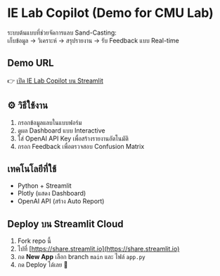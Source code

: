# IE Lab Copilot (Demo for CMU Lab)

ระบบต้นแบบที่ช่วยจัดการแลบ Sand-Casting:  
เก็บข้อมูล → วิเคราะห์ → สรุปรายงาน → รับ Feedback แบบ Real-time  

## Demo URL
👉 [เปิด IE Lab Copilot บน Streamlit](https://ielab-copilot-demo-qbckygtutzfahrgksgp2cs.streamlit.app)

## ⚙️ วิธีใช้งาน
1. กรอกข้อมูลแลบในแบบฟอร์ม  
2. ดูผล Dashboard แบบ Interactive  
3. ใส่ OpenAI API Key เพื่อสร้างรายงานอัตโนมัติ  
4. กรอก Feedback เพื่อตรวจสอบ Confusion Matrix

## เทคโนโลยีที่ใช้
- Python + Streamlit  
- Plotly (แสดง Dashboard)  
- OpenAI API (สร้าง Auto Report)

## Deploy บน Streamlit Cloud
1. Fork repo นี้  
2. ไปที่ [https://share.streamlit.io](https://share.streamlit.io)  
3. กด **New App** เลือก branch `main` และ ไฟล์ `app.py`  
4. กด Deploy ได้เลย 🚀
